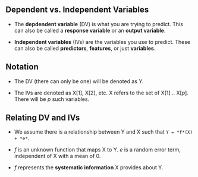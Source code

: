 ## Dependent vs. Independent Variables

* The **depdendent variable** (DV) is what you are trying to predict.  This can also be called a **response variable** or an **output variable**.

* **Independent variables** (IVs) are the variables you use to predict.  These can also be called **predictors**, **features**, or just **variables**.


## Notation

* The DV (there can only be one) will be denoted as Y.

* The IVs are denoted as X[1], X[2], etc.  X refers to the set of X[1] .. X[*p*].  There will be *p* such variables.


## Relating DV and IVs

* We assume there is a relationship between Y and X such that `Y = *f*(X) + *e*`.

* *f* is an unknown function that maps X to Y.  *e* is a random error term, independent of X with a mean of 0.

* *f* represents the **systematic information** X provides about Y.
